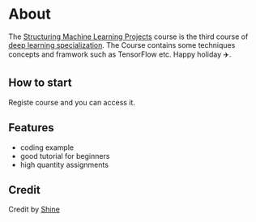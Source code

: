 About
==========
The [Structuring Machine Learning Projects](https://www.coursera.org/learn/machine-learning-projects/home/)  course is the third course of [deep learning specialization](https://www.coursera.org/specializations/deep-learning). The  Course contains some techniques concepts and framwork such as TensorFlow etc. Happy holiday :airplane:.

How to start
--------------------------
Registe course and you can access it.

Features
------------------
- coding example
- good tutorial for beginners
- high quantity assignments 

Credit
-----------
Credit by [Shine](http://github.com/rh01)